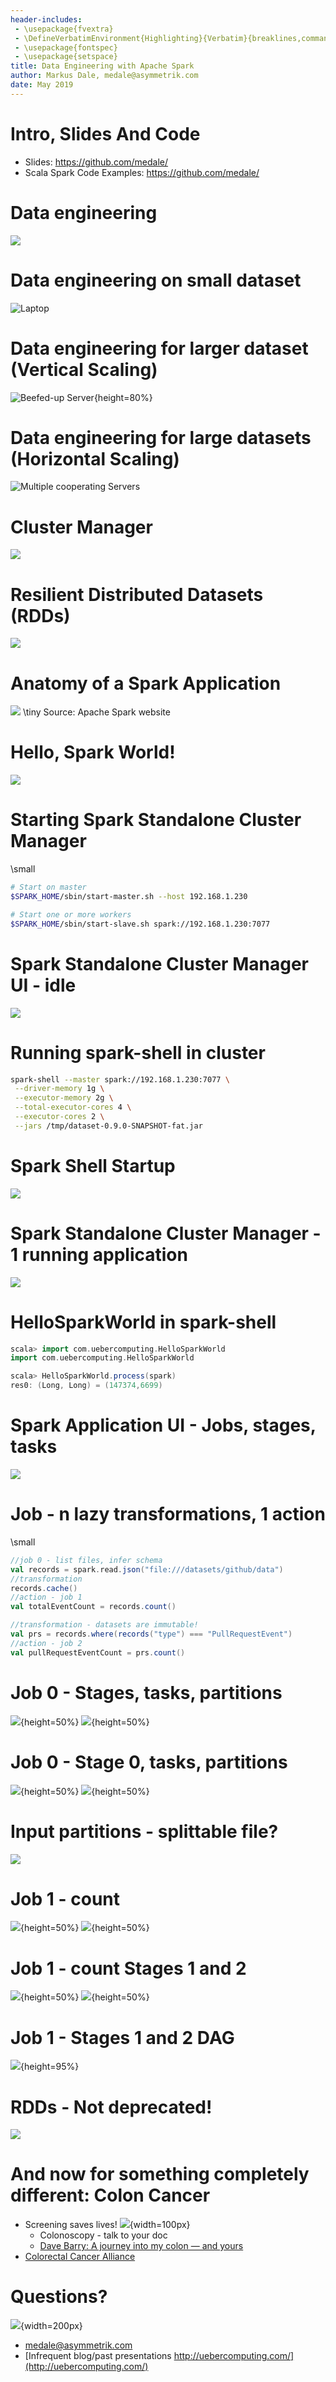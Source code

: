 ```yaml
---
header-includes:
 - \usepackage{fvextra}
 - \DefineVerbatimEnvironment{Highlighting}{Verbatim}{breaklines,commandchars=\\\{\}}
 - \usepackage{fontspec}
 - \usepackage{setspace}
title: Data Engineering with Apache Spark
author: Markus Dale, medale@asymmetrik.com
date: May 2019
---
```


# Intro, Slides And Code
* Slides: https://github.com/medale/
* Scala Spark Code Examples: https://github.com/medale/

# Data engineering 

![](graphics/DataEngineering.png)

# Data engineering on small dataset

![Laptop](graphics/Laptop.png)

# Data engineering for larger dataset (Vertical Scaling)

![Beefed-up Server](graphics/VerticalScaling.png){height=80%}

# Data engineering for large datasets (Horizontal Scaling)

![Multiple cooperating Servers](graphics/HorizontalScaling.png)

# Cluster Manager

![](graphics/ClusterManagers.png)

# Resilient Distributed Datasets (RDDs)

![](graphics/SparkRdd.png)

# Anatomy of a Spark Application

![](graphics/SparkApplication.png)
\tiny Source: Apache Spark website

# Hello, Spark World!

![](graphics/CodeHelloSparkWorldOverview.png)

# Starting Spark Standalone Cluster Manager

\small
```bash
# Start on master
$SPARK_HOME/sbin/start-master.sh --host 192.168.1.230

# Start one or more workers
$SPARK_HOME/sbin/start-slave.sh spark://192.168.1.230:7077
```

# Spark Standalone Cluster Manager UI - idle

![](graphics/SparkStandaloneUi.png)

# Running spark-shell in cluster

```bash
spark-shell --master spark://192.168.1.230:7077 \
 --driver-memory 1g \
 --executor-memory 2g \
 --total-executor-cores 4 \
 --executor-cores 2 \
 --jars /tmp/dataset-0.9.0-SNAPSHOT-fat.jar
```
# Spark Shell Startup

![](graphics/SparkShell.png)

# Spark Standalone Cluster Manager - 1 running application

![](graphics/SparkStandaloneSparkShell.png)

# HelloSparkWorld in spark-shell

```scala
scala> import com.uebercomputing.HelloSparkWorld
import com.uebercomputing.HelloSparkWorld

scala> HelloSparkWorld.process(spark)
res0: (Long, Long) = (147374,6699)
```

# Spark Application UI - Jobs, stages, tasks

![](graphics/UiHelloWorldJobs.png)

# Job - n lazy transformations, 1 action

\small
```scala
//job 0 - list files, infer schema
val records = spark.read.json("file:///datasets/github/data")
//transformation
records.cache()
//action - job 1
val totalEventCount = records.count()

//transformation - datasets are immutable!
val prs = records.where(records("type") === "PullRequestEvent")
//action - job 2    
val pullRequestEventCount = prs.count()
```

# Job 0 - Stages, tasks, partitions

![](graphics/UiJobsHeader.png){height=50%}
![](graphics/UiJobs01.png){height=50%}

# Job 0 - Stage 0, tasks, partitions

![](graphics/UiStagesHeader.png){height=50%}
![](graphics/UiStage0.png){height=50%}

# Input partitions - splittable file?

![](graphics/SparkRdd.png)

# Job 1 - count

![](graphics/UiJobsHeader.png){height=50%}
![](graphics/UiJobs01.png){height=50%}

# Job 1 - count Stages 1 and 2

![](graphics/UiStagesHeader.png){height=50%}
![](graphics/UiStages12.png){height=50%}

# Job 1 - Stages 1 and 2 DAG

![](graphics/UiJob1Dag.png){height=95%}

# RDDs - Not deprecated!

![](graphics/CodeRddOverview.png)

# And now for something completely different: Colon Cancer
* Screening saves lives! ![](graphics/Chemo.png){width=100px}
     * Colonoscopy - talk to your doc
     * [Dave Barry: A journey into my colon — and yours](https://www.miamiherald.com/living/liv-columns-blogs/dave-barry/article1928847.html)
* [Colorectal Cancer Alliance](https://www.ccalliance.org/)

# Questions?

![](graphics/Farley.png){width=200px}

* medale@asymmetrik.com
* [Infrequent blog/past presentations http://uebercomputing.com/](http://uebercomputing.com/)
